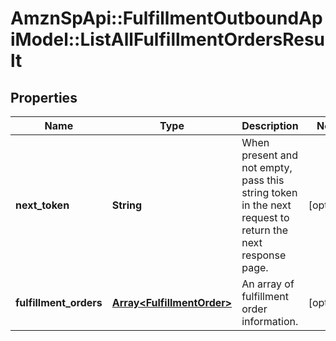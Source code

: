# AmznSpApi::FulfillmentOutboundApiModel::ListAllFulfillmentOrdersResult

## Properties
Name | Type | Description | Notes
------------ | ------------- | ------------- | -------------
**next_token** | **String** | When present and not empty, pass this string token in the next request to return the next response page. | [optional] 
**fulfillment_orders** | [**Array&lt;FulfillmentOrder&gt;**](FulfillmentOrder.md) | An array of fulfillment order information. | [optional] 

